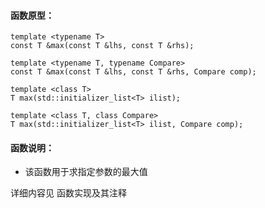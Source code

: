 
#### 函数原型：
```
template <typename T>
const T &max(const T &lhs, const T &rhs);

template <typename T, typename Compare>
const T &max(const T &lhs, const T &rhs, Compare comp);

template <class T>
T max(std::initializer_list<T> ilist);

template <class T, class Compare>
T max(std::initializer_list<T> ilist, Compare comp);
```

#### 函数说明：
* 该函数用于求指定参数的最大值

详细内容见 函数实现及其注释


